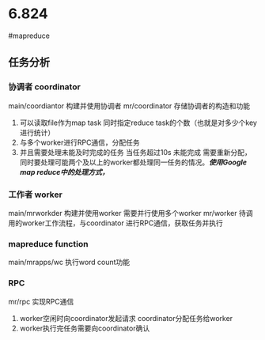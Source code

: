 # 6.824
#mapreduce
## 任务分析
### 协调者 coordinator
main/coordiantor 构建并使用协调者
mr/coordinator 存储协调者的构造和功能 
1. 可以读取file作为map task 同时指定reduce task的个数（也就是对多少个key进行统计）
2. 与多个worker进行RPC通信，分配任务
3. 并且需要处理未能及时完成的任务 当任务超过10s 未能完成 需要重新分配，同时要处理可能两个及以上的worker都处理同一任务的情况。***使用Google map reduce中的处理方式，***

### 工作者 worker
main/mrworkder 构建并使用worker 需要并行使用多个worker
mr/worker 待调用的worker工作流程，与coordinator 进行RPC通信，获取任务并执行
###  mapreduce function
main/mrapps/wc 执行word count功能
### RPC
mr/rpc 实现RPC通信
1. worker空闲时向coordinator发起请求 coordinator分配任务给worker
2. worker执行完任务需要向coordinator确认
